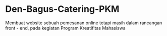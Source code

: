 # Den-Bagus-Catering-PKM
Membuat website sebuah pemesanan online tetapi masih dalam rancangan front - end, pada kegiatan Program Kreatifitas Mahasiswa
